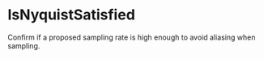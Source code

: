 # IsNyquistSatisfied
Confirm if a proposed sampling rate is high enough to avoid aliasing when sampling.
